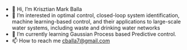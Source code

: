 - 👋 Hi, I’m Krisztian Mark Balla
- 👀 I’m interested in optimal control, closed-loop system identification, machine learning-based control, 
      and their applications to large-scale water systems, including waste and drinking water networks
- 🌱 I’m currently learning Gaussian Process based Predictive control.
- 📫 How to reach me cballa7@gmail.com

<!---
csocsidior/csocsidior is a ✨ special ✨ repository because its `README.md` (this file) appears on your GitHub profile.
You can click the Preview link to take a look at your changes.
--->
